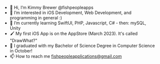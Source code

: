 - 👋 Hi, I’m Kimmy Brewer @fishpeopleapps
- 👀 I’m interested in iOS Development, Web Development, and programming in general :) 
- 🌱 I’m currently learning SwiftUI, PHP, Javascript, C# - then: mySQL, Unity
- 🖌️ My first iOS App is on the AppStore (March 2023). It's called "DrawWhat?" 
- 💞️ I graduated with my Bachelor of Science Degree in Computer Science in October! 
- 📫 How to reach me fishpeopleapplications@gmail.com

<!---
fishpeopleapps/fishpeopleapps is a ✨ special ✨ repository because its `README.md` (this file) appears on your GitHub profile.
You can click the Preview link to take a look at your changes.
--->
